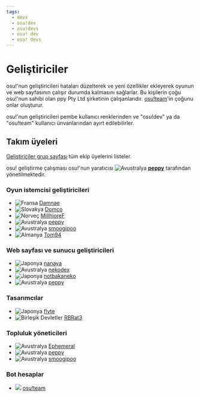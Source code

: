 ```yaml
---
tags:
  - devs
  - osu!dev
  - osu!devs
  - osu! dev
  - osu! devs
---
```


# Geliştiriciler

osu!'nun geliştiricileri hataları düzelterek ve yeni özellikler ekleyerek oyunun ve web sayfasının çalışır durumda kalmasını sağlarlar. Bu kişilerin çoğu osu!'nun sahibi olan ppy Pty Ltd şirketinin çalışanlarıdır. [osu!team](/wiki/People/The_Team)'in çoğunu onlar oluşturur.

osu!'nun geliştiricileri pembe kullanıcı renklerinden ve "osu!dev" ya da "osu!team" kullanıcı ünvanlarından ayırt edilebilirler.

## Takım üyeleri

[Geliştiriciler grup sayfası](https://osu.ppy.sh/groups/11) tüm ekip üyelerini listeler.

osu! geliştirme çalışması osu!'nun yaratıcısı ![][flag_AU] **[peppy](https://osu.ppy.sh/users/2)** tarafından yönetilmektedir.

### Oyun istemcisi geliştiricileri

- ![][flag_FR] [Damnae](https://osu.ppy.sh/users/989377)
- ![][flag_SK] [Domco](https://osu.ppy.sh/users/3562660)
- ![][flag_NO] [MillhioreF](https://osu.ppy.sh/users/941094)
- ![][flag_AU] [peppy](https://osu.ppy.sh/users/2)
- ![][flag_AU] [smoogipoo](https://osu.ppy.sh/users/1040328)
- ![][flag_DE] [Tom94](https://osu.ppy.sh/users/1857058)

### Web sayfası ve sunucu geliştiricileri

- ![][flag_JP] [nanaya](https://osu.ppy.sh/users/2387883)
- ![][flag_AU] [nekodex](https://osu.ppy.sh/users/102)
- ![][flag_JP] [notbakaneko](https://osu.ppy.sh/users/10751776)
- ![][flag_AU] [peppy](https://osu.ppy.sh/users/2)

### Tasarımcılar

- ![][flag_JP] [flyte](https://osu.ppy.sh/users/3103765)
- ![][flag_US] [RBRat3](https://osu.ppy.sh/users/307202)

### Topluluk yöneticileri

- ![][flag_AU] [Ephemeral](https://osu.ppy.sh/users/102335)
- ![][flag_AU] [peppy](https://osu.ppy.sh/users/2)
- ![][flag_AU] [smoogipoo](https://osu.ppy.sh/users/1040328)

### Bot hesaplar

- ![][flag___] [osu!team](https://osu.ppy.sh/users/4341397)

[flag_AU]: /wiki/shared/flag/AU.gif "Avustralya"
[flag_DE]: /wiki/shared/flag/DE.gif "Almanya"
[flag_FR]: /wiki/shared/flag/FR.gif "Fransa"
[flag_JP]: /wiki/shared/flag/JP.gif "Japonya"
[flag_NO]: /wiki/shared/flag/NO.gif "Norveç"
[flag_SK]: /wiki/shared/flag/SK.gif "Slovakya"
[flag_US]: /wiki/shared/flag/US.gif "Birleşik Devletler"
[flag___]: /wiki/shared/flag/__.gif
